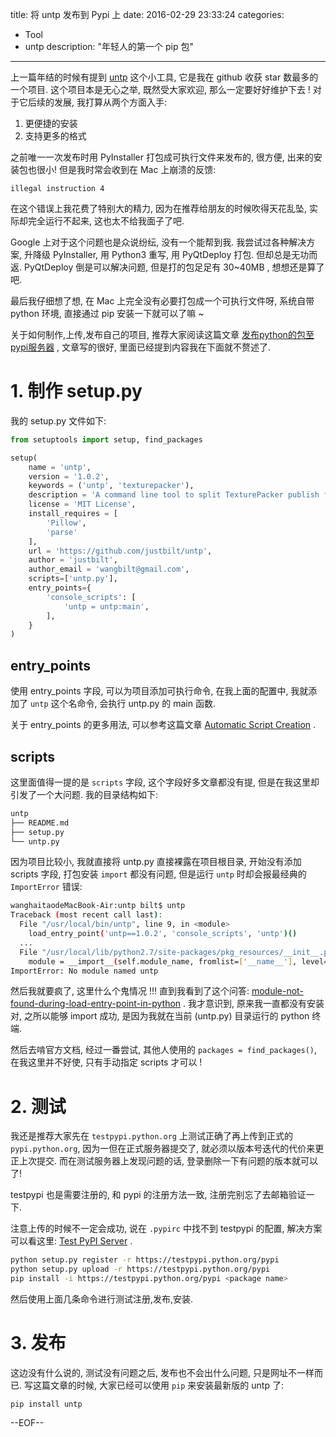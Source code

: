 title: 将 untp 发布到 Pypi 上
date: 2016-02-29 23:33:24
categories:
- Tool
- untp
description: "年轻人的第一个 pip 包"
---

上一篇年结的时候有提到 [untp][1] 这个小工具, 它是我在 github 收获 star 数最多的一个项目. 这个项目本是无心之举, 既然受大家欢迎, 那么一定要好好维护下去 ! 对于它后续的发展, 我打算从两个方面入手:

1. 更便捷的安装
2. 支持更多的格式

之前唯一一次发布时用 PyInstaller 打包成可执行文件来发布的, 很方便, 出来的安装包也很小! 但是我时常会收到在 Mac 上崩溃的反馈:

```
illegal instruction 4
```

在这个错误上我花费了特别大的精力, 因为在推荐给朋友的时候吹得天花乱坠, 实际却完全运行不起来, 这也太不给我面子了吧.

Google 上对于这个问题也是众说纷纭, 没有一个能帮到我. 我尝试过各种解决方案, 升降级 PyInstaller, 用 Python3 重写, 用 PyQtDeploy 打包. 但却总是无功而返. PyQtDeploy 倒是可以解决问题, 但是打的包足足有 30~40MB , 想想还是算了吧.

最后我仔细想了想, 在 Mac 上完全没有必要打包成一个可执行文件呀, 系统自带 python 环境, 直接通过 pip 安装一下就可以了嘛 ~

关于如何制作,上传,发布自己的项目, 推荐大家阅读这篇文章 [发布python的包至pypi服务器][2] , 文章写的很好, 里面已经提到内容我在下面就不赘述了.


# 1. 制作 setup.py

我的 setup.py 文件如下:

```python
from setuptools import setup, find_packages

setup(
    name = 'untp',
    version = '1.0.2',
    keywords = ('untp', 'texturepacker'),
    description = 'A command line tool to split TexturePacker publish file.',
    license = 'MIT License',
    install_requires = [
        'Pillow',
        'parse'
    ],
    url = 'https://github.com/justbilt/untp',
    author = 'justbilt',
    author_email = 'wangbilt@gmail.com',
    scripts=['untp.py'],
    entry_points={
        'console_scripts': [
            'untp = untp:main',
        ],
    }
)
```


## entry_points

使用 entry_points 字段, 可以为项目添加可执行命令, 在我上面的配置中, 我就添加了 `untp` 这个名命令, 会执行 untp.py 的 main 函数.

关于 entry_points 的更多用法, 可以参考这篇文章 [Automatic Script Creation][3] .


## scripts

这里面值得一提的是 `scripts` 字段, 这个字段好多文章都没有提, 但是在我这里却引发了一个大问题. 我的目录结构如下:

```sh
untp
├── README.md
├── setup.py
└── untp.py
```

因为项目比较小, 我就直接将 untp.py 直接裸露在项目根目录, 开始没有添加 scripts 字段, 打包安装 `import` 都没有问题, 但是运行 `untp` 时却会报最经典的 `ImportError` 错误:

```sh
wanghaitaodeMacBook-Air:untp bilt$ untp
Traceback (most recent call last):
  File "/usr/local/bin/untp", line 9, in <module>
    load_entry_point('untp==1.0.2', 'console_scripts', 'untp')()
  ...
  File "/usr/local/lib/python2.7/site-packages/pkg_resources/__init__.py", line 2361, in resolve
    module = __import__(self.module_name, fromlist=['__name__'], level=0)
ImportError: No module named untp
```

然后我就要疯了, 这里什么个鬼情况 !!! 直到我看到了这个问答: [module-not-found-during-load-entry-point-in-python][4] . 我才意识到, 原来我一直都没有安装对, 之所以能够 import 成功, 是因为我就在当前 (untp.py) 目录运行的 python 终端.

然后去啃官方文档, 经过一番尝试, 其他人使用的 `packages = find_packages()`, 在我这里并不好使, 只有手动指定 scripts 才可以 !


# 2. 测试

我还是推荐大家先在 `testpypi.python.org` 上测试正确了再上传到正式的 `pypi.python.org`, 因为一但在正式服务器提交了, 就必须以版本号迭代的代价来更正上次提交. 而在测试服务器上发现问题的话, 登录删除一下有问题的版本就可以了!

testpypi 也是需要注册的, 和 pypi 的注册方法一致, 注册完别忘了去邮箱验证一下.

注意上传的时候不一定会成功, 说在 `.pypirc` 中找不到 testpypi 的配置, 解决方案可以看这里: [Test PyPI Server][5] .

```sh
python setup.py register -r https://testpypi.python.org/pypi
python setup.py upload -r https://testpypi.python.org/pypi
pip install -i https://testpypi.python.org/pypi <package name>
```

然后使用上面几条命令进行测试注册,发布,安装.


# 3. 发布

这边没有什么说的, 测试没有问题之后, 发布也不会出什么问题, 只是网址不一样而已. 写这篇文章的时候, 大家已经可以使用 `pip` 来安装最新版的 untp 了:

```
pip install untp
```



--EOF--

[1]: https://github.com/justbilt/untp
[2]: http://yejinxin.github.io/distribute-python-packages-to-pypi-server/
[3]: https://pythonhosted.org/setuptools/setuptools.html#automatic-script-creation
[4]: http://stackoverflow.com/questions/19718813/module-not-found-during-load-entry-point-in-python
[5]: https://wiki.python.org/moin/TestPyPI